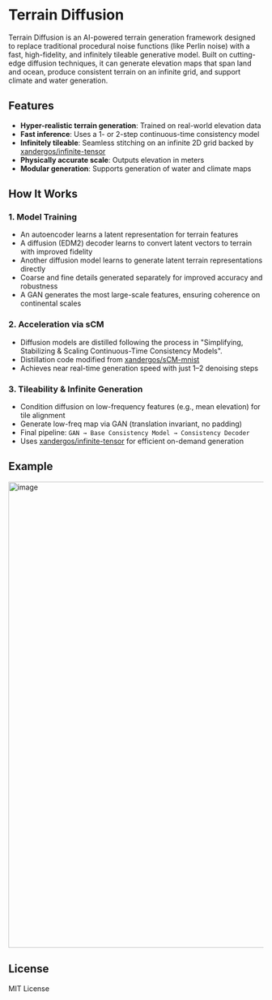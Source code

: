 # Terrain Diffusion

Terrain Diffusion is an AI-powered terrain generation framework designed to replace traditional procedural noise functions (like Perlin noise) with a fast, high-fidelity, and infinitely tileable generative model. Built on cutting-edge diffusion techniques, it can generate elevation maps that span land and ocean, produce consistent terrain on an infinite grid, and support climate and water generation.

## Features

- **Hyper-realistic terrain generation**: Trained on real-world elevation data
- **Fast inference**: Uses a 1- or 2-step continuous-time consistency model
- **Infinitely tileable**: Seamless stitching on an infinite 2D grid backed by [xandergos/infinite-tensor](https://github.com/xandergos/infinite-tensor)
- **Physically accurate scale**: Outputs elevation in meters
- **Modular generation**: Supports generation of water and climate maps

## How It Works

### 1. **Model Training**
- An autoencoder learns a latent representation for terrain features
- A diffusion (EDM2) decoder learns to convert latent vectors to terrain with improved fidelity
- Another diffusion model learns to generate latent terrain representations directly
- Coarse and fine details generated separately for improved accuracy and robustness
- A GAN generates the most large-scale features, ensuring coherence on continental scales

### 2. **Acceleration via sCM**
- Diffusion models are distilled following the process in "Simplifying, Stabilizing & Scaling Continuous-Time Consistency Models".
- Distillation code modified from [xandergos/sCM-mnist](https://github.com/xandergos/sCM-mnist)
- Achieves near real-time generation speed with just 1–2 denoising steps

### 3. **Tileability & Infinite Generation**
- Condition diffusion on low-frequency features (e.g., mean elevation) for tile alignment
- Generate low-freq map via GAN (translation invariant, no padding)
- Final pipeline: `GAN → Base Consistency Model → Consistency Decoder`
- Uses [xandergos/infinite-tensor](https://github.com/xandergos/infinite-tensor) for efficient on-demand generation

## Example

<img width="1920" height="920" alt="image" src="https://github.com/user-attachments/assets/f3c581a8-c9b8-4965-8158-2bf63b6155d5" />

## License

MIT License
